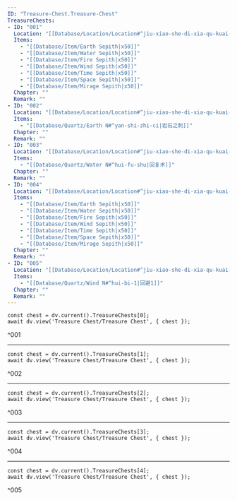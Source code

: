 ```yaml
---
ID: "Treasure-Chest.Treasure-Chest"
TreasureChests:
- ID: "001"
  Location: "[[Database/Location/Location#^jiu-xiao-she-di-xia-qu-kuai-1|旧校舍‧地下区块1]]"
  Items: 
    - "[[Database/Item/Earth Sepith|x50]]"
    - "[[Database/Item/Water Sepith|x50]]"
    - "[[Database/Item/Fire Sepith|x50]]"
    - "[[Database/Item/Wind Sepith|x50]]"
    - "[[Database/Item/Time Sepith|x50]]"
    - "[[Database/Item/Space Sepith|x50]]"
    - "[[Database/Item/Mirage Sepith|x50]]"
  Chapter: ""
  Remark: ""
- ID: "002"
  Location: "[[Database/Location/Location#^jiu-xiao-she-di-xia-qu-kuai-1|旧校舍‧地下区块1]]"
  Items:  
    - "[[Database/Quartz/Earth N#^yan-shi-zhi-ci|岩石之刺]]"
  Chapter: ""
  Remark: ""
- ID: "003"
  Location: "[[Database/Location/Location#^jiu-xiao-she-di-xia-qu-kuai-2|旧校舍‧地下区块2]]"
  Items:  
    - "[[Database/Quartz/Water N#^hui-fu-shu|回复术]]"
  Chapter: ""
  Remark: ""
- ID: "004"
  Location: "[[Database/Location/Location#^jiu-xiao-she-di-xia-qu-kuai-3|旧校舍‧地下区块3]]"
  Items: 
    - "[[Database/Item/Earth Sepith|x50]]"
    - "[[Database/Item/Water Sepith|x50]]"
    - "[[Database/Item/Fire Sepith|x50]]"
    - "[[Database/Item/Wind Sepith|x50]]"
    - "[[Database/Item/Time Sepith|x50]]"
    - "[[Database/Item/Space Sepith|x50]]"
    - "[[Database/Item/Mirage Sepith|x50]]"
  Chapter: ""
  Remark: ""
- ID: "005"
  Location: "[[Database/Location/Location#^jiu-xiao-she-di-xia-qu-kuai-3|旧校舍‧地下区块3]]"
  Items:  
    - "[[Database/Quartz/Wind N#^hui-bi-1|回避1]]"
  Chapter: ""
  Remark: ""
---
```

```dataviewjs
const chest = dv.current().TreasureChests[0];
await dv.view('Treasure Chest/Treasure Chest', { chest });
```
^001

---

```dataviewjs
const chest = dv.current().TreasureChests[1];
await dv.view('Treasure Chest/Treasure Chest', { chest });
```
^002

---

```dataviewjs
const chest = dv.current().TreasureChests[2];
await dv.view('Treasure Chest/Treasure Chest', { chest });
```
^003

---

```dataviewjs
const chest = dv.current().TreasureChests[3];
await dv.view('Treasure Chest/Treasure Chest', { chest });
```
^004

---

```dataviewjs
const chest = dv.current().TreasureChests[4];
await dv.view('Treasure Chest/Treasure Chest', { chest });
```
^005